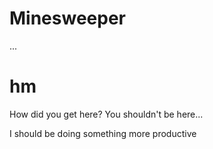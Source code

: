 # Minesweeper

...

# hm

How did you get here? 
  You shouldn't be here...


I should be doing something more productive
